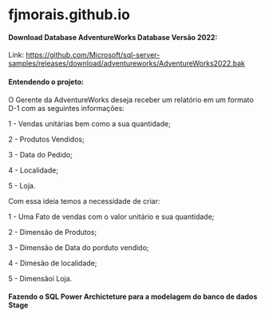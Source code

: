 # fjmorais.github.io

#### Download Database AdventureWorks Database Versão 2022:

Link: https://github.com/Microsoft/sql-server-samples/releases/download/adventureworks/AdventureWorks2022.bak

#### Entendendo o projeto:

O Gerente da AdventureWorks deseja receber um relatório em um formato D-1 com as seguintes informações:

1 - Vendas unitárias bem como a sua quantidade;

2 - Produtos Vendidos;

3 - Data do Pedido;

4 - Localidade;

5 - Loja.

Com essa ideia temos a necessidade de criar:

1 - Uma Fato de vendas com o valor unitário e sua quantidade;

2 - Dimensão de Produtos;

3 - Dimensão de Data do porduto vendido;

4 - Dimesão de localidade;

5 - Dimensãoi Loja.


#### Fazendo o SQL Power Archicteture para a modelagem do banco de dados Stage






